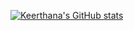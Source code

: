 [![Keerthana's GitHub stats](https://github-readme-stats.vercel.app/api?username=NeeluruKeerthana)](https://github.com/NeeluruKeerthana/github-readme-stats)
